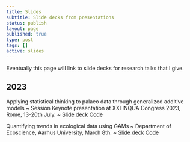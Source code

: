 ```yaml
---
title: Slides
subtitle: Slide decks from presentations
status: publish
layout: page
published: true
type: post
tags: []
active: slides
---
```


Eventually this page will link to slide decks for research talks that I give.

## 2023

Applying statistical thinking to palaeo data through generalized additive models
  ~ Session Keynote presentation at XXI INQUA Congress 2023, Rome, 13-20th July.
  ~ <a href="https://bit.ly/inqua-talk-2023"><span class="label label-success">Slide deck</span></a> <a href="https://github.com/gavinsimpson/inqua23"><span class="label label-info">Code</span></a>

Quantifying trends in ecological data using GAMs
  ~ Department of Ecoscience, Aarhus University, March 8th.
  ~ <a href="https://bit.ly/au-ecoscience-2023"><span class="label label-success">Slide deck</span></a> <a href="https://github.com/gavinsimpson/au-ecoscience-2023"><span class="label label-info">Code</span></a>

